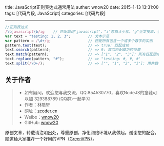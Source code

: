 title: JavaScript正则表达式通常用法
auther: wnow20
date: 2015-1-13 13:31:00
tags: [代码片段, JavaScript]
categories: [代码片段]

---

```js
//正则表达式
/\bjavascript\b/ig    // 匹配单词"javascript"，"i"忽略大小写，"g"全文搜索，全文匹配
var text = "testing: 1, 2, 3";        // 文本示范
var pattern = /\d+/g;                 // 匹配所有包含一个或多个数字的实例
pattern.test(text);                   // => true: 匹配成功
text.search(pattern);                 // => 9: 首次匹配成功的位置
text.match(pattern);                  // => ["1", "2", "3"]: 所有匹配组成的数组
text.replace(pattern, "#");           // => "testing: #, #, #"
text.split(/\D+/);                    // => ["", "1", "2", "3"]: 用非数字字符街区字符串
```

## 关于作者

> * 如有疑问，欢迎您与我交流，QQ:854530770，喜欢NodeJS的童鞋可以加 329388789 (QQ群)一起学习
> * 作者：林皓轩
> * 网址：[zcoder.cn](http://zcoder.cn)
> * Weibo：[wnow20](http://weibo.com/wnow20)
> * GitHub: [wnow20](https://github.com/wnow20)

原创文章，转载请注明出处，尊重原创，净化网络环境从我做起，谢谢您的配合。顺道给大家推荐一个好用的VPN（[GreenVPN](http://gjsq.me/1472098)）。
